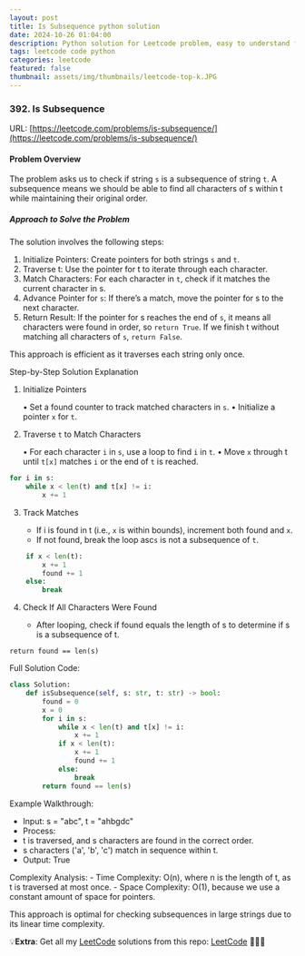 ```yaml
---
layout: post
title: Is Subsequence python solution
date: 2024-10-26 01:04:00
description: Python solution for Leetcode problem, easy to understand for beginners.
tags: leetcode code python
categories: leetcode
featured: false
thumbnail: assets/img/thumbnails/leetcode-top-k.JPG
---
```


### 392. Is Subsequence

URL: [https://leetcode.com/problems/is-subsequence/](https://leetcode.com/problems/is-subsequence/)

#### Problem Overview

The problem asks us to check if string `s` is a subsequence of string `t`. A subsequence means we should be able to find all characters of s within t while maintaining their original order.

##### Approach to Solve the Problem

The solution involves the following steps:

1.	Initialize Pointers: Create pointers for both strings `s` and `t`.
2.	Traverse t: Use the pointer for t to iterate through each character.
3.	Match Characters: For each character in `t`, check if it matches the current character in s.
4.	Advance Pointer for `s`: If there’s a match, move the pointer for s to the next character.
5.	Return Result: If the pointer for s reaches the end of `s`, it means all characters were found in order, so `return True`. If we finish t without matching all characters of `s`, `return False`.

This approach is efficient as it traverses each string only once.

Step-by-Step Solution Explanation

1. Initialize Pointers

	•	Set a found counter to track matched characters in `s`.
	•	Initialize a pointer `x` for `t`.

2. Traverse `t` to Match Characters

	•	For each character `i` in `s`, use a loop to find `i` in `t`.
	•	Move `x` through t until `t[x]` matches `i` or the end of `t` is reached.

```python
for i in s:
    while x < len(t) and t[x] != i:
        x += 1
```

3. Track Matches

    - If i is found in t (i.e., `x` is within bounds), increment both found and `x`.
    - If not found, break the loop asc`s` is not a subsequence of `t`.

```python
    if x < len(t): 
        x += 1 
        found += 1
    else:
        break
```

4. Check If All Characters Were Found

    - After looping, check if found equals the length of s to determine if s is a subsequence of t.

`return found == len(s)`

Full Solution Code:
```python
class Solution:
    def isSubsequence(self, s: str, t: str) -> bool:
        found = 0
        x = 0
        for i in s:
            while x < len(t) and t[x] != i:
                x += 1  
            if x < len(t): 
                x += 1 
                found += 1
            else:
                break  
        return found == len(s)
```

Example Walkthrough:
- Input: s = "abc", t = "ahbgdc"
- Process:
- t is traversed, and s characters are found in the correct order.
- s characters ('a', 'b', 'c') match in sequence within t.
- Output: True

Complexity Analysis:
    - Time Complexity: O(n), where n is the length of t, as t is traversed at most once.
    - Space Complexity: O(1), because we use a constant amount of space for pointers.

This approach is optimal for checking subsequences in large strings due to its linear time complexity.

💡__Extra__: Get all my [LeetCode](https://leetcode.com/) solutions from this repo: [LeetCode](https://github.com/Mo-Shakib/LeetCode) 🧑🏻‍💻